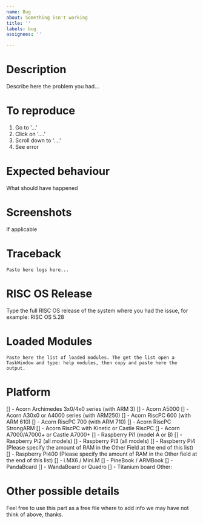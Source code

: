 ```yaml
---
name: Bug
about: Something isn't working
title: ''
labels: bug
assignees: ''

---
```


# Description

Describe here the problem you had...

# To reproduce

1. Go to '...'
2. Click on '....'
3. Scroll down to '....'
4. See error

# Expected behaviour

What should have happened

# Screenshots

If applicable

# Traceback

```
Paste here logs here...
```

# RISC OS Release

Type the full RISC OS release of the system where you had the issue, for example: RISC OS 5.28

# Loaded Modules

```
Paste here the list of loaded modules. The get the list open a TaskWindow and type: help modules, then copy and paste here the output.
```

# Platform

[] - Acorn Archimedes 3x0/4x0 series (with ARM 3)
[] - Acorn A5000
[] - Acorn A30x0 or A4000 series (with ARM250)
[] - Acorn RiscPC 600 (with ARM 610)
[] - Acorn RiscPC 700 (with ARM 710)
[] - Acorn RiscPC StrongARM
[] - Acorn RiscPC with Kinetic or Castle RiscPC
[] - Acorn A7000/A7000+ or Castle A7000+
[] - Raspberry Pi1 (model A or B)
[] - Raspberry Pi2 (all models)
[] - Raspberry Pi3 (all models)
[] - Raspberry Pi4 (Please specify the amount of RAM in the Other Field at the end of this list)
[] - Raspberry Pi400 (Please specify the amount of RAM in the Other field at the end of this list)
[] - i.MX6 / Mini.M
[] - PineBook / ARMBook
[] - PandaBoard
[] - WandaBoard or Quadro
[] - Titanium board
Other:

# Other possible details
Feel free to use this part as a free file where to add info we may have not think of above, thanks.

